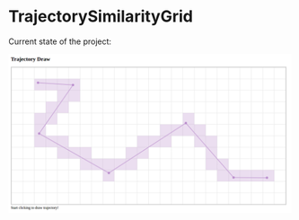 # TrajectorySimilarityGrid


Current state of the project: 

![Screenshot](https://raw.githubusercontent.com/FeherMarcell/TrajectorySimilarityGrid/master/static/screenshots/screenshot.png)
